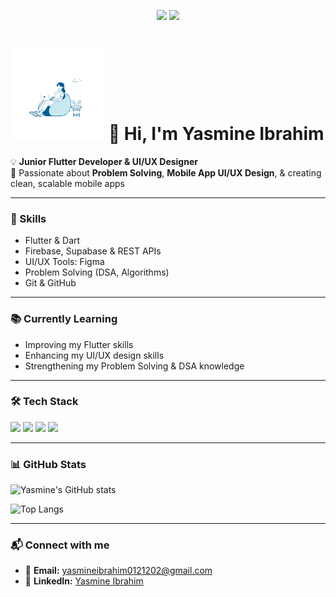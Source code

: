 <p align="center">
  <img src="https://tenor.com/iWoQSJTlCkL.gif">
  <img src="https://tenor.com/bi6nc.gif">
</p>


# <img src="https://github.com/yyBasiony/yyBasiony/blob/main/forgithub.gif?raw=true"> 👋 Hi, I'm Yasmine Ibrahim
💡 **Junior Flutter Developer & UI/UX Designer**  
🎯 Passionate about **Problem Solving**, **Mobile App UI/UX Design**, & creating clean, scalable mobile apps

---

### 🚀 Skills  
- Flutter & Dart  
- Firebase, Supabase & REST APIs  
- UI/UX Tools: Figma
- Problem Solving (DSA, Algorithms)  
- Git & GitHub  

---

### 📚 Currently Learning  
- Improving my Flutter skills   
- Enhancing my UI/UX design skills  
- Strengthening my Problem Solving & DSA knowledge  

---

### 🛠 Tech Stack  
<p align="left">  
  <img src="https://cdn.jsdelivr.net/gh/devicons/devicon/icons/flutter/flutter-original.svg" width="40"/>  
  <img src="https://cdn.jsdelivr.net/gh/devicons/devicon/icons/dart/dart-original.svg" width="40"/>  
  <img src="https://cdn.jsdelivr.net/gh/devicons/devicon/icons/firebase/firebase-plain.svg" width="40"/>  
  <img src="https://cdn.jsdelivr.net/gh/devicons/devicon/icons/figma/figma-original.svg" width="40"/>  
</p>  

---

### 📊 GitHub Stats  
![Yasmine's GitHub stats](https://github-readme-stats.vercel.app/api?username=yyBasiony&show_icons=true&theme=radical&count_private=true)

![Top Langs](https://github-readme-stats.vercel.app/api/top-langs/?username=yyBasiony&layout=compact&theme=radical&langs_count=8&hide=java,kotlin,swift,objective-c,gradle,groovy,cmake,makefile,html,css)

---

### 📬 Connect with me  
- 📧 **Email:** yasmineibrahim0121202@gmail.com  
- 💼 **LinkedIn:** [Yasmine Ibrahim](https://www.linkedin.com/in/yasmine-ibrahim-yasmine)  
